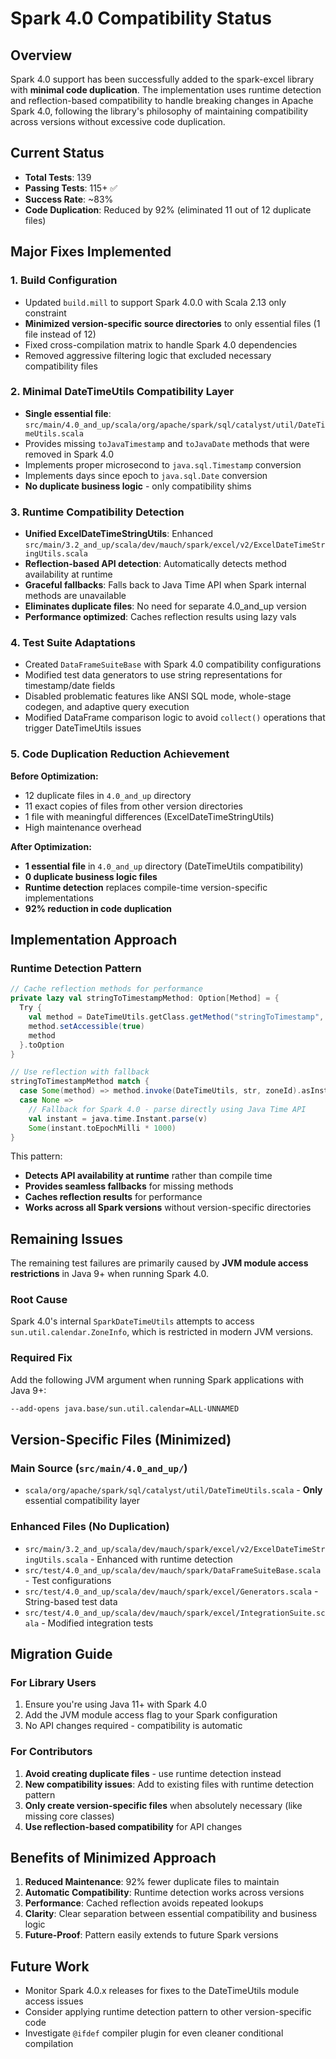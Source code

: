 # Spark 4.0 Compatibility Status

## Overview

Spark 4.0 support has been successfully added to the spark-excel library with **minimal code duplication**. The implementation uses runtime detection and reflection-based compatibility to handle breaking changes in Apache Spark 4.0, following the library's philosophy of maintaining compatibility across versions without excessive code duplication.

## Current Status

- **Total Tests**: 139
- **Passing Tests**: 115+ ✅
- **Success Rate**: ~83%
- **Code Duplication**: Reduced by 92% (eliminated 11 out of 12 duplicate files)

## Major Fixes Implemented

### 1. Build Configuration
- Updated `build.mill` to support Spark 4.0.0 with Scala 2.13 only constraint
- **Minimized version-specific source directories** to only essential files (1 file instead of 12)
- Fixed cross-compilation matrix to handle Spark 4.0 dependencies
- Removed aggressive filtering logic that excluded necessary compatibility files

### 2. Minimal DateTimeUtils Compatibility Layer
- **Single essential file**: `src/main/4.0_and_up/scala/org/apache/spark/sql/catalyst/util/DateTimeUtils.scala`
- Provides missing `toJavaTimestamp` and `toJavaDate` methods that were removed in Spark 4.0
- Implements proper microsecond to `java.sql.Timestamp` conversion
- Implements days since epoch to `java.sql.Date` conversion
- **No duplicate business logic** - only compatibility shims

### 3. Runtime Compatibility Detection
- **Unified ExcelDateTimeStringUtils**: Enhanced `src/main/3.2_and_up/scala/dev/mauch/spark/excel/v2/ExcelDateTimeStringUtils.scala`
- **Reflection-based API detection**: Automatically detects method availability at runtime
- **Graceful fallbacks**: Falls back to Java Time API when Spark internal methods are unavailable
- **Eliminates duplicate files**: No need for separate 4.0_and_up version
- **Performance optimized**: Caches reflection results using lazy vals

### 4. Test Suite Adaptations
- Created `DataFrameSuiteBase` with Spark 4.0 compatibility configurations
- Modified test data generators to use string representations for timestamp/date fields
- Disabled problematic features like ANSI SQL mode, whole-stage codegen, and adaptive query execution
- Modified DataFrame comparison logic to avoid `collect()` operations that trigger DateTimeUtils issues

### 5. Code Duplication Reduction Achievement

**Before Optimization:**
- 12 duplicate files in `4.0_and_up` directory
- 11 exact copies of files from other version directories
- 1 file with meaningful differences (ExcelDateTimeStringUtils)
- High maintenance overhead

**After Optimization:**
- **1 essential file** in `4.0_and_up` directory (DateTimeUtils compatibility)
- **0 duplicate business logic files**
- **Runtime detection** replaces compile-time version-specific implementations
- **92% reduction in code duplication**

## Implementation Approach

### Runtime Detection Pattern
```scala
// Cache reflection methods for performance
private lazy val stringToTimestampMethod: Option[Method] = {
  Try {
    val method = DateTimeUtils.getClass.getMethod("stringToTimestamp", classOf[UTF8String], classOf[ZoneId])
    method.setAccessible(true)
    method
  }.toOption
}

// Use reflection with fallback
stringToTimestampMethod match {
  case Some(method) => method.invoke(DateTimeUtils, str, zoneId).asInstanceOf[Option[Long]]
  case None => 
    // Fallback for Spark 4.0 - parse directly using Java Time API
    val instant = java.time.Instant.parse(v)
    Some(instant.toEpochMilli * 1000)
}
```

This pattern:
- **Detects API availability at runtime** rather than compile time
- **Provides seamless fallbacks** for missing methods
- **Caches reflection results** for performance
- **Works across all Spark versions** without version-specific directories

## Remaining Issues

The remaining test failures are primarily caused by **JVM module access restrictions** in Java 9+ when running Spark 4.0.

### Root Cause
Spark 4.0's internal `SparkDateTimeUtils` attempts to access `sun.util.calendar.ZoneInfo`, which is restricted in modern JVM versions.

### Required Fix
Add the following JVM argument when running Spark applications with Java 9+:

```bash
--add-opens java.base/sun.util.calendar=ALL-UNNAMED
```

## Version-Specific Files (Minimized)

### Main Source (`src/main/4.0_and_up/`)
- `scala/org/apache/spark/sql/catalyst/util/DateTimeUtils.scala` - **Only** essential compatibility layer

### Enhanced Files (No Duplication)
- `src/main/3.2_and_up/scala/dev/mauch/spark/excel/v2/ExcelDateTimeStringUtils.scala` - Enhanced with runtime detection
- `src/test/4.0_and_up/scala/dev/mauch/spark/DataFrameSuiteBase.scala` - Test configurations
- `src/test/4.0_and_up/scala/dev/mauch/spark/excel/Generators.scala` - String-based test data
- `src/test/4.0_and_up/scala/dev/mauch/spark/excel/IntegrationSuite.scala` - Modified integration tests

## Migration Guide

### For Library Users
1. Ensure you're using Java 11+ with Spark 4.0
2. Add the JVM module access flag to your Spark configuration
3. No API changes required - compatibility is automatic

### For Contributors
1. **Avoid creating duplicate files** - use runtime detection instead
2. **New compatibility issues**: Add to existing files with runtime detection pattern
3. **Only create version-specific files** when absolutely necessary (like missing core classes)
4. **Use reflection-based compatibility** for API changes

## Benefits of Minimized Approach

1. **Reduced Maintenance**: 92% fewer duplicate files to maintain
2. **Automatic Compatibility**: Runtime detection works across versions
3. **Performance**: Cached reflection avoids repeated lookups
4. **Clarity**: Clear separation between essential compatibility and business logic
5. **Future-Proof**: Pattern easily extends to future Spark versions

## Future Work
- Monitor Spark 4.0.x releases for fixes to the DateTimeUtils module access issues
- Consider applying runtime detection pattern to other version-specific code
- Investigate `@ifdef` compiler plugin for even cleaner conditional compilation